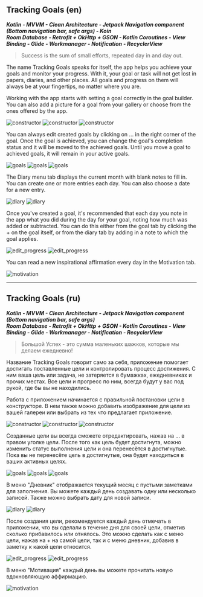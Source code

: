 ## Tracking Goals (en)

___Kotlin  -  MVVM  -  Clean Architecture  -  Jetpack Navigation component (Bottom navigation bar, safe args) -  Koin___   
___Room Database - Retrofit + OkHttp + GSON -  Kotlin Coroutines   -  View Binding  -  Glide  -  Workmanager  -  Notification  -  RecyclerView___

>Success is the sum of small efforts, repeated day in and day out.

The name Tracking Goals speaks for itself, the app helps you achieve your goals and monitor your progress. With it, your goal or task will not get lost in papers, diaries, and other places. All goals and progress on them will always be at your fingertips, no matter where you are.

Working with the app starts with setting a goal correctly in the goal builder. You can also add a picture for a goal from your gallery or choose from the ones offered by the app.


![constructor](screenshots/constructor_en.png) ![constructor](screenshots/constructor_en_start.png) ![constructor](screenshots/constructor_en_end.png)


You can always edit created goals by clicking on ... in the right corner of the goal. Once the goal is achieved, you can change the goal's completion status and it will be moved to the achieved goals. Until you move a goal to achieved goals, it will remain in your active goals.


![goals](screenshots/active_goals_en.png) ![goals](screenshots/edit_goals_en.png) ![goals](screenshots/achieved_goals_en.png)


The Diary menu tab displays the current month with blank notes to fill in. You can create one or more entries each day. You can also choose a date for a new entry.


![diary](screenshots/diary_en.png) ![diary](screenshots/diary_cal_en.png) 


Once you've created a goal, it's recommended that each day you note in the app what you did during the day for your goal, noting how much was added or subtracted. You can do this either from the goal tab by clicking the + on the goal itself, or from the diary tab by adding in a note to which the goal applies.


![edit_progress](screenshots/edit_progress_goals_en.gif) ![edit_progress](screenshots/edit_progress_diary_en.gif)


You can read a new inspirational affirmation every day in the Motivation tab.


![motivation](screenshots/motivation_en.png)

___

## Tracking Goals (ru)


___Kotlin  -  MVVM  -  Clean Architecture  -  Jetpack Navigation component (Bottom navigation bar, safe args)___   
___Room Database - Retrofit + OkHttp + GSON -  Kotlin Coroutines   -  View Binding  -  Glide  -  Workmanager  -  Notification  -  RecyclerView___

>Большой Успех - это сумма маленьких шажков, которые мы делаем ежедневно!

Название Tracking Goals говорит само за себя, приложение помогает достигать поставленные цели и контролировать процесс достижения. С ним ваша цель или задача, не затеряется в бумажках, ежедневниках и прочих местах. Все цели и прогресс по ним, всегда будут у вас под рукой, где бы вы не находились.

Работа с приложением начинается с правильной постановки цели в конструкторе. В нем также можно добавить изображение для цели из вашей галереи или выбрать из тех что предлагает приложение.

![constructor](screenshots/constructor_rus.png) ![constructor](screenshots/constructor_rus_start.png) ![constructor](screenshots/constructor_rus_end.png)

Созданные цели вы всегда сможете отредактировать, нажав на ... в правом уголке цели. После того как цель будет достигнута, можно изменить статус выполнения цели и она перенесётся в достигнутые. Пока вы не перенесёте цель в достигнутые, она будет находиться в ваших активных целях.

![goals](screenshots/active_goals.png) ![goals](screenshots/edit_goals.png) ![goals](screenshots/achieved_goals.png)

В меню "Дневник" отображается текущий месяц с пустыми заметками для заполнения. Вы можете каждый день создавать одну или несколько записей. Также можно выбрать дату для новой записи.

![diary](screenshots/diary.png) ![diary](screenshots/diary_cal.png) 

После создания цели, рекомендуется каждый день отмечать в приложении, что вы сделали в течение дня для своей цели, отметив сколько прибавилось или отнялось. Это можно сделать как с меню цели, нажав на + на самой цели, так и с меню дневник, добавив в заметку к какой цели относится.

![edit_progress](screenshots/edit_progress_goals.gif)        ![edit_progress](screenshots/edit_progress_diary.gif)

В меню "Мотивация" каждый день вы можете прочитать новую вдохновляющую аффирмацию.

![motivation](screenshots/motivation.png)
